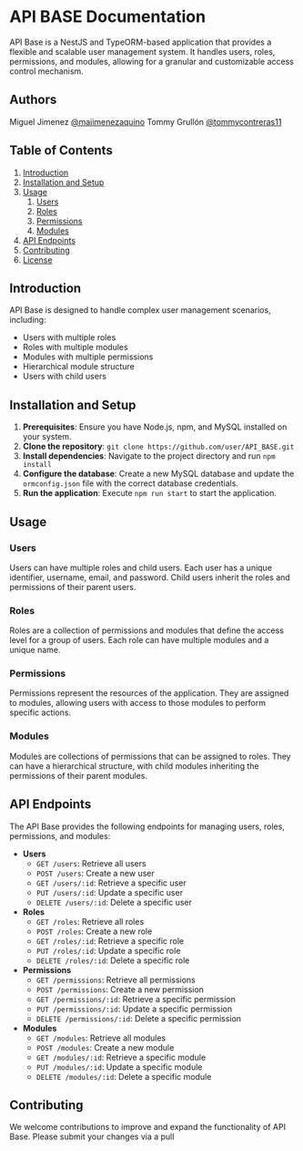 # API BASE Documentation

API Base is a NestJS and TypeORM-based application that provides a flexible and scalable user management system. It handles users, roles, permissions, and modules, allowing for a granular and customizable access control mechanism.

## Authors
Miguel Jimenez [@majimenezaquino](https://github.com/majimenezaquino)
Tommy Grullón [@tommycontreras11](https://github.com/tommycontreras11)


## Table of Contents

1. [Introduction](#introduction)
2. [Installation and Setup](#installation-and-setup)
3. [Usage](#usage)
    1. [Users](#users)
    2. [Roles](#roles)
    3. [Permissions](#permissions)
    4. [Modules](#modules)
4. [API Endpoints](#api-endpoints)
5. [Contributing](#contributing)
6. [License](#license)

## Introduction

API Base is designed to handle complex user management scenarios, including:
- Users with multiple roles
- Roles with multiple modules
- Modules with multiple permissions
- Hierarchical module structure
- Users with child users

## Installation and Setup

1. **Prerequisites**: Ensure you have Node.js, npm, and MySQL installed on your system.
2. **Clone the repository**: `git clone https://github.com/user/API_BASE.git`
3. **Install dependencies**: Navigate to the project directory and run `npm install`
4. **Configure the database**: Create a new MySQL database and update the `ormconfig.json` file with the correct database credentials.
5. **Run the application**: Execute `npm run start` to start the application.

## Usage

### Users

Users can have multiple roles and child users. Each user has a unique identifier, username, email, and password. Child users inherit the roles and permissions of their parent users.

### Roles

Roles are a collection of permissions and modules that define the access level for a group of users. Each role can have multiple modules and a unique name.

### Permissions

Permissions represent the resources of the application. They are assigned to modules, allowing users with access to those modules to perform specific actions.

### Modules

Modules are collections of permissions that can be assigned to roles. They can have a hierarchical structure, with child modules inheriting the permissions of their parent modules.

## API Endpoints

The API Base provides the following endpoints for managing users, roles, permissions, and modules:

- **Users**
  - `GET /users`: Retrieve all users
  - `POST /users`: Create a new user
  - `GET /users/:id`: Retrieve a specific user
  - `PUT /users/:id`: Update a specific user
  - `DELETE /users/:id`: Delete a specific user
- **Roles**
  - `GET /roles`: Retrieve all roles
  - `POST /roles`: Create a new role
  - `GET /roles/:id`: Retrieve a specific role
  - `PUT /roles/:id`: Update a specific role
  - `DELETE /roles/:id`: Delete a specific role
- **Permissions**
  - `GET /permissions`: Retrieve all permissions
  - `POST /permissions`: Create a new permission
  - `GET /permissions/:id`: Retrieve a specific permission
  - `PUT /permissions/:id`: Update a specific permission
  - `DELETE /permissions/:id`: Delete a specific permission
- **Modules**
  - `GET /modules`: Retrieve all modules
  - `POST /modules`: Create a new module
  - `GET /modules/:id`: Retrieve a specific module
  - `PUT /modules/:id`: Update a specific module
  - `DELETE /modules/:id`: Delete a specific module

## Contributing


We welcome contributions to improve and expand the functionality of API Base. Please submit your changes via a pull
